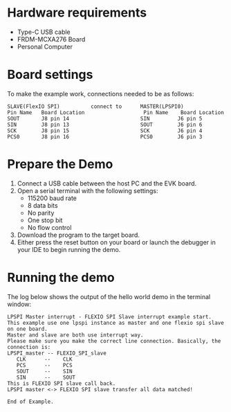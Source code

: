 Hardware requirements
=====================
- Type-C USB cable
- FRDM-MCXA276 Board
- Personal Computer

Board settings
============
To make the example work, connections needed to be as follows:
~~~~~~~~~~~~~~~~~~~~~~~~~~~~~~~~~~~~~~~~~~~~~~~~~~~~~~~~~~~~~~~~~~~~~~
SLAVE(FlexIO SPI)          connect to      MASTER(LPSPI0)
Pin Name   Board Location                   Pin Name    Board Location
SOUT       J8 pin 14                       SIN         J6 pin 5
SIN        J8 pin 13                       SOUT        J6 pin 6
SCK        J8 pin 15                       SCK         J6 pin 4
PCS0       J8 pin 16                       PCS0        J6 pin 3
~~~~~~~~~~~~~~~~~~~~~~~~~~~~~~~~~~~~~~~~~~~~~~~~~~~~~~~~~~~~~~~~~~~~~~

Prepare the Demo
================
1.  Connect a USB cable between the host PC and the EVK board.
2.  Open a serial terminal with the following settings:
    - 115200 baud rate
    - 8 data bits
    - No parity
    - One stop bit
    - No flow control
3.  Download the program to the target board.
4.  Either press the reset button on your board or launch the debugger in your IDE to begin running the demo.

Running the demo
================
The log below shows the output of the hello world demo in the terminal window:
~~~~~~~~~~~~~~~~~~~~~~~~~~~~~~~~~~~
LPSPI Master interrupt - FLEXIO SPI Slave interrupt example start.
This example use one lpspi instance as master and one flexio spi slave on one board.
Master and slave are both use interrupt way.
Please make sure you make the correct line connection. Basically, the connection is: 
LPSPI_master -- FLEXIO_SPI_slave   
   CLK      --    CLK  
   PCS      --    PCS  
   SOUT     --    SIN  
   SIN      --    SOUT 
This is FLEXIO SPI slave call back.
LPSPI master <-> FLEXIO SPI slave transfer all data matched!

End of Example. 
~~~~~~~~~~~~~~~~~~~~~~~~~~~~~~~~~~~
